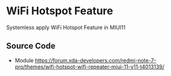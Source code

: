 # WiFi Hotspot Feature
Systemless apply WiFi Hotspot Feature in MIUI11

## Source Code
- Module https://forum.xda-developers.com/redmi-note-7-pro/themes/wifi-hotspot-wifi-repeater-miui-11-v11-t4013139/
